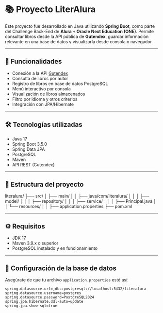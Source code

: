 # 📚 Proyecto LiterAlura

Este proyecto fue desarrollado en Java utilizando **Spring Boot**, como parte del Challenge Back-End de **Alura + Oracle Next Education (ONE)**. Permite consultar libros desde la API pública de **Gutendex**, guardar información relevante en una base de datos y visualizarla desde consola o navegador.

---

## 🚀 Funcionalidades

- Conexión a la API [Gutendex](https://gutendex.com/)
- Consulta de libros por autor
- Registro de libros en base de datos PostgreSQL
- Menú interactivo por consola
- Visualización de libros almacenados
- Filtro por idioma y otros criterios
- Integración con JPA/Hibernate

---

## 🛠️ Tecnologías utilizadas

- Java 17
- Spring Boot 3.5.0
- Spring Data JPA
- PostgreSQL
- Maven
- API REST (Gutendex)

---

## 📂 Estructura del proyecto
literalura/
├── src/
│ ├── main/
│ │ ├── java/com/literalura/
│ │ │ ├── model/
│ │ │ ├── repository/
│ │ │ ├── service/
│ │ │ ├── Principal.java
│ │ └── resources/
│ │ ├── application.properties
├── pom.xml


---

## ⚙️ Requisitos

- JDK 17
- Maven 3.9.x o superior
- PostgreSQL instalado y en funcionamiento

---

## 🔧 Configuración de la base de datos

Asegúrate de que tu archivo `application.properties` esté así:

```properties
spring.datasource.url=jdbc:postgresql://localhost:5432/literalura
spring.datasource.username=postgres
spring.datasource.password=PostgreSQL2024
spring.jpa.hibernate.ddl-auto=update
spring.jpa.show-sql=true

